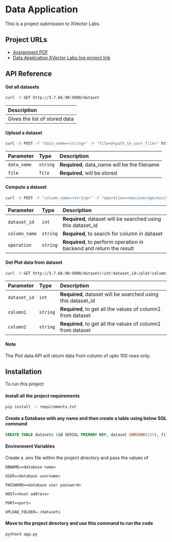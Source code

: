 
# Data Application

This is a project submission to XVector Labs.
## Project URLs
 
 - [Assignment PDF](https://github.com/yellowduckies/data-application/blob/master/Project%20Specs.pdf)    
 - [Data Application XVector Labs live project link](http://3.7.68.98:5000/)


## API Reference

#### Get all datasets

```bash
curl -X GET http://3.7.68.98:5000/dataset
```

| Description                |
|:------------------------- |
| Gives the list of stored data |

#### Upload a dataset

```bash
curl -X POST -F "data_name=<string>" -F "file=@<path_to_your_file>" http://3.7.68.98:5000/dataset
```

| Parameter | Type     | Description                       |
| :-------- | :------- | :-------------------------------- |
| `data_name`      | `string` | **Required**, data_name will be the filename |
| `file`      | `file` | **Required**, will be stored |

#### Compute a dataset

```bash
curl -X POST -F "column_name=<string>" -F "operation=<max/average/min/sum(string)>" http://3.7.68.98:5000/dataset/<int:dataset_id>/compute
```

| Parameter | Type     | Description                       |
| :-------- | :------- | :-------------------------------- |
| `dataset_id`      | `int` | **Required**, dataset will be searched using this dataset_id |
| `column_name`      | `string` | **Required**, to search for column in dataset |
| `operation`      | `string` | **Required**, to perform operation in backend and return the result |

#### Get Plot data from dataset

```bash
curl -X GET http://3.7.68.98:5000/dataset/<int:dataset_id>/plot?column1=<column_1>&column2=<column_2>
```

| Parameter | Type     | Description                       |
| :-------- | :------- | :-------------------------------- |
| `dataset_id`      | `int` | **Required**, dataset will be searched using this dataset_id |
| `column1`      | `string` | **Required**, to get all the values of column1 from dataset |
| `column2`      | `string` | **Required**, to get all the values of column1 from dataset |

#### Note
The Plot data API will return data from column of upto 100 rows only.


## Installation

To run this project

#### Install all the project requirements
```bash
pip install -r requirements.txt
```


#### Create a Database with any name and then create a table using below SQL command

```sql
CREATE TABLE datasets (id SERIAL PRIMARY KEY, dataset VARCHAR(255), filepath VARCHAR(255), created_at TIMESTAMPTZ DEFAULT NOW());
```

#### Environment Variables

Create a .env file within the project directory and pass the values of

`DBNAME=<database name>`

`USER=<database username>`

`PASSWORD=<database user password>`

`HOST=<host address>`

`PORT=<port>`

`UPLOAD_FOLDER=./datasets`



#### Move to the project directory and use this command to run the code
```bash
python3 app.py
```
